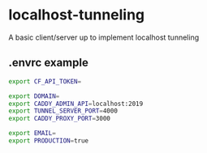 # localhost-tunneling

A basic client/server up to implement localhost tunneling


## .envrc example

```bash
export CF_API_TOKEN=

export DOMAIN=
export CADDY_ADMIN_API=localhost:2019
export TUNNEL_SERVER_PORT=4000
export CADDY_PROXY_PORT=3000

export EMAIL=
export PRODUCTION=true
```
